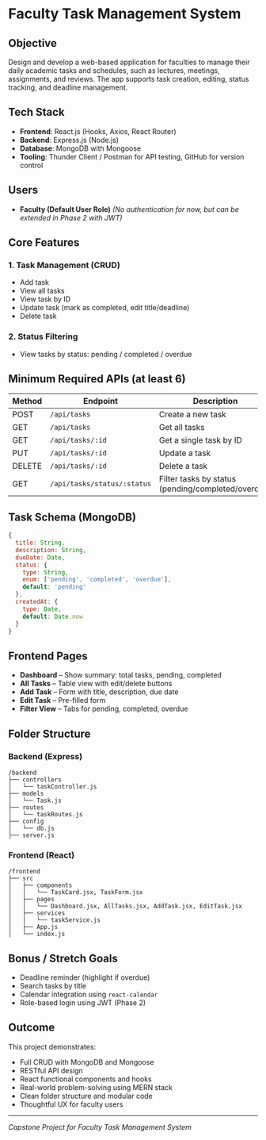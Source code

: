 # Faculty Task Management System

## Objective
Design and develop a web-based application for faculties to manage their daily academic tasks and schedules, such as lectures, meetings, assignments, and reviews. The app supports task creation, editing, status tracking, and deadline management.

## Tech Stack
- **Frontend**: React.js (Hooks, Axios, React Router)
- **Backend**: Express.js (Node.js)
- **Database**: MongoDB with Mongoose
- **Tooling**: Thunder Client / Postman for API testing, GitHub for version control

## Users
- **Faculty (Default User Role)** *(No authentication for now, but can be extended in Phase 2 with JWT)*

## Core Features

### 1. Task Management (CRUD)
- Add task
- View all tasks
- View task by ID
- Update task (mark as completed, edit title/deadline)
- Delete task

### 2. Status Filtering
- View tasks by status: pending / completed / overdue

## Minimum Required APIs (at least 6)

| Method | Endpoint | Description |
|--------|----------|-------------|
| POST | `/api/tasks` | Create a new task |
| GET | `/api/tasks` | Get all tasks |
| GET | `/api/tasks/:id` | Get a single task by ID |
| PUT | `/api/tasks/:id` | Update a task |
| DELETE | `/api/tasks/:id` | Delete a task |
| GET | `/api/tasks/status/:status` | Filter tasks by status (pending/completed/overdue) |

## Task Schema (MongoDB)

```javascript
{
  title: String,
  description: String,
  dueDate: Date,
  status: {
    type: String,
    enum: ['pending', 'completed', 'overdue'],
    default: 'pending'
  },
  createdAt: {
    type: Date,
    default: Date.now
  }
}
```

## Frontend Pages
- **Dashboard** – Show summary: total tasks, pending, completed
- **All Tasks** – Table view with edit/delete buttons
- **Add Task** – Form with title, description, due date
- **Edit Task** – Pre-filled form
- **Filter View** – Tabs for pending, completed, overdue

## Folder Structure

### Backend (Express)
```
/backend
├── controllers
│   └── taskController.js
├── models
│   └── Task.js
├── routes
│   └── taskRoutes.js
├── config
│   └── db.js
├── server.js
```

### Frontend (React)
```
/frontend
├── src
│   ├── components
│   │   └── TaskCard.jsx, TaskForm.jsx
│   ├── pages
│   │   └── Dashboard.jsx, AllTasks.jsx, AddTask.jsx, EditTask.jsx
│   ├── services
│   │   └── taskService.js
│   ├── App.js
│   └── index.js
```

## Bonus / Stretch Goals
- Deadline reminder (highlight if overdue)
- Search tasks by title
- Calendar integration using `react-calendar`
- Role-based login using JWT (Phase 2)

## Outcome
This project demonstrates:
- Full CRUD with MongoDB and Mongoose
- RESTful API design
- React functional components and hooks
- Real-world problem-solving using MERN stack
- Clean folder structure and modular code
- Thoughtful UX for faculty users

---

*Capstone Project for Faculty Task Management System*
